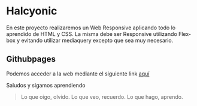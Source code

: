 # Halcyonic
En este proyecto realizaremos un Web Responsive aplicando todo lo aprendido de HTML y CSS.
La misma debe ser Responsive utilizando Flex-box y evitando utilizar mediaquery excepto que sea muy necesario.

## Githubpages
Podemos acceder a la web mediante el siguiente link [aquí](https://gonzalodecastro.github.io/Halcyonic/)

Saludos y sigamos aprendiendo
> Lo que oigo, olvido.
> Lo que veo, recuerdo.
> Lo que hago, aprendo. 

